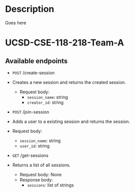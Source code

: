 # Description
Goes here
# UCSD-CSE-118-218-Team-A

## Available endpoints

- `POST` /create-session 
- Creates a new session and returns the created session.
  - Request body:
    - `session_name`: string
    - `creator_id`: string


- `POST` /join-session
- Adds a user to a existing session and returns the session.
- Request body:
  - `session_name`: string
  - `user_id`: string


- `GET` /get-sessions
- Returns a list of all sessions.
    - Request body: None
    - Response body:
        - `sessions`: list of strings
